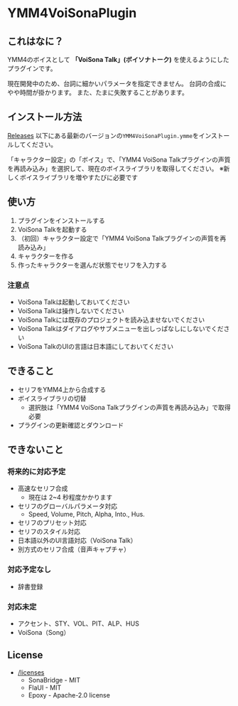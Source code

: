 # YMM4VoiSonaPlugin

## これはなに？

YMM4のボイスとして **「VoiSona Talk」(ボイソナトーク)** を使えるようにしたプラグインです。

現在開発中のため、台詞に細かいパラメータを指定できません。
台詞の合成にやや時間が掛かります。
また、たまに失敗することがあります。

## インストール方法

[Releases](https://github.com/InuInu2022/YMM4VoiSonaPlugin/releases) 以下にある最新のバージョンの`YMM4VoiSonaPlugin.ymme`をインストールしてください。

「キャラクター設定」の「ボイス」で、「YMM4 VoiSona Talkプラグインの声質を再読み込み」を選択して、現在のボイスライブラリを取得してください。
※新しくボイスライブラリを増やすたびに必要です

## 使い方

1. プラグインをインストールする
2. VoiSona Talkを起動する
3. （初回）キャラクター設定で「YMM4 VoiSona Talkプラグインの声質を再読み込み」
4. キャラクターを作る
5. 作ったキャラクターを選んだ状態でセリフを入力する

### 注意点

- VoiSona Talkは起動しておいてください
- VoiSona Talkは操作しないでください
- VoiSona Talkには既存のプロジェクトを読み込ませないでください
- VoiSona Talkはダイアログやサブメニューを出しっぱなしにしないでください
- VoiSona TalkのUIの言語は日本語にしておいてください

## できること

- セリフをYMM4上から合成する
- ボイスライブラリの切替
  - 選択肢は「YMM4 VoiSona Talkプラグインの声質を再読み込み」で取得必要
- プラグインの更新確認とダウンロード

## できないこと

### 将来的に対応予定

- 高速なセリフ合成
  - 現在は 2~4 秒程度かかります
- セリフのグローバルパラメータ対応
  - Speed, Volume, Pitch, Alpha, Into., Hus.
- セリフのプリセット対応
- セリフのスタイル対応
- 日本語以外のUI言語対応（VoiSona Talk）
- 別方式のセリフ合成（音声キャプチャ）

### 対応予定なし

- 辞書登録

### 対応未定

- アクセント、STY、VOL、PIT、ALP、HUS
- VoiSona（Song）

## License

- [/licenses](./licenses/)
  - SonaBridge - MIT
  - FlaUI - MIT
  - Epoxy - Apache-2.0 license
